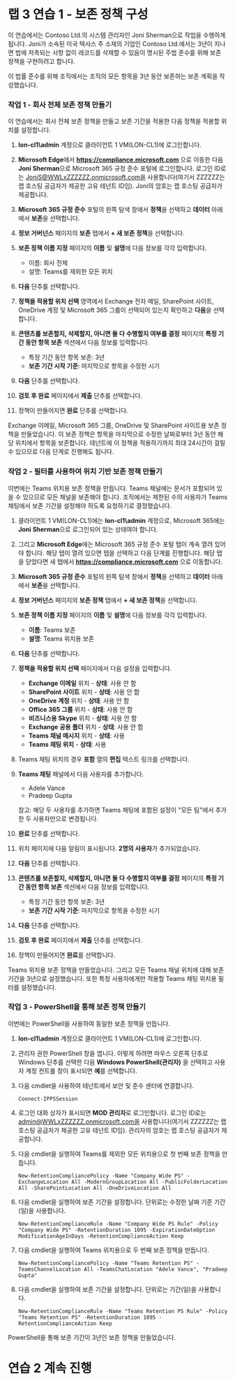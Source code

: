 # 랩 3 연습 1 - 보존 정책 구성

이 연습에서는 Contoso Ltd.의 시스템 관리자인 Joni Sherman으로 작업을 수행하게 됩니다. Joni가 소속된 미국 텍사스 주 소재의 기업인 Contoso Ltd.에서는 3년이 지나면 법에 저촉되는 사항 없이 레코드를 삭제할 수 있음이 명시된 주법 준수를 위해 보존 정책을 구현하려고 합니다. 

이 법률 준수를 위해 조직에서는 조직의 모든 항목을 3년 동안 보존하는 보존 계획을 작성했습니다.


### 작업 1 - 회사 전체 보존 정책 만들기

이 연습에서는 회사 전체 보존 정책을 만들고 보존 기간을 적용한 다음 정책을 적용할 위치를 설정합니다.

1. **lon-cl1\admin** 계정으로 클라이언트 1 VM(LON-CL1)에 로그인합니다.

2. **Microsoft Edge**에서 **https://compliance.microsoft.com** 으로 이동한 다음 **Joni Sherman**으로 Microsoft 365 규정 준수 포털에 로그인합니다. 로그인 ID로는 JoniS@WWLxZZZZZZ.onmicrosoft.com을 사용합니다(여기서 ZZZZZZ는 랩 호스팅 공급자가 제공한 고유 테넌트 ID임).  Joni의 암호는 랩 호스팅 공급자가 제공합니다.

3. **Microsoft 365 규정 준수** 포털의 왼쪽 탐색 창에서 **정책**을 선택하고 **데이터** 아래에서 **보존**을 선택합니다.

4. **정보 거버넌스** 페이지의 **보존** 탭에서 **+ 새 보존 정책**을 선택합니다.

5. **보존 정책 이름 지정** 페이지의 **이름** 및 **설명**에 다음 정보를 각각 입력합니다.

	- 이름: 회사 전체
	- 설명: Teams를 제외한 모든 위치

6. **다음** 단추를 선택합니다.  

7. **정책을 적용할 위치 선택** 영역에서 Exchange 전자 메일, SharePoint 사이트, OneDrive 계정 및 Microsoft 365 그룹이 선택되어 있는지 확인하고 **다음**을 선택합니다.

8. **콘텐츠를 보존할지, 삭제할지, 아니면 둘 다 수행할지 여부를 결정** 페이지의 **특정 기간 동안 항목 보존** 섹션에서 다음 정보를 입력합니다.

	- 특정 기간 동안 항목 보존: 3년
	- **보존 기간 시작 기준**: 마지막으로 항목을 수정한 시기

9. **다음** 단추를 선택합니다.

10. **검토 후 완료** 페이지에서 **제출** 단추를 선택합니다.

11. 정책이 만들어지면 **완료** 단추를 선택합니다.

Exchange 이메일, Microsoft 365 그룹, OneDrive 및 SharePoint 사이트용 보존 정책을 만들었습니다. 이 보존 정책은 항목을 마지막으로 수정한 날짜로부터 3년 동안 해당 위치에서 항목을 보존합니다. 테넌트에 이 정책을 적용하기까지 최대 24시간이 걸릴 수 있으므로 다음 단계로 진행해도 됩니다.

### 작업 2 - 필터를 사용하여 위치 기반 보존 정책 만들기

이번에는 Teams 위치용 보존 정책을 만듭니다. Teams 채널에는 문서가 포함되어 있을 수 있으므로 모든 채널을 보존해야 합니다. 조직에서는 제한된 수의 사용자가 Teams 채팅에서 보존 기간을 설정해야 하도록 요청하기로 결정했습니다.

1. 클라이언트 1 VM(LON-CL1)에는 **lon-cl1\admin** 계정으로, Microsoft 365에는 **Joni Sherman**으로 로그인되어 있는 상태여야 합니다. 

2. 그리고 **Microsoft Edge**에는 Microsoft 365 규정 준수 포털 탭이 계속 열려 있어야 합니다. 해당 탭이 열려 있으면 탭을 선택하고 다음 단계를 진행합니다. 해당 탭을 닫았다면 새 탭에서 **https://compliance.microsoft.com** 으로 이동합니다.

3. **Microsoft 365 규정 준수** 포털의 왼쪽 탐색 창에서 **정책**을 선택하고 **데이터** 아래에서 **보존**을 선택합니다.

4. **정보 거버넌스** 페이지의 **보존 정책** 탭에서 **+ 새 보존 정책**을 선택합니다.

5. **보존 정책 이름 지정** 페이지의 **이름** 및 **설명**에 다음 정보를 각각 입력합니다.

	- **이름**: Teams 보존
	- **설명**: Teams 위치용 보존

6. **다음** 단추를 선택합니다.

7. **정책을 적용할 위치 선택** 페이지에서 다음 설정을 입력합니다.

	- **Exchange 이메일** 위치 - **상태**: 사용 안 함
	- **SharePoint 사이트** 위치 - **상태**: 사용 안 함
	- **OneDrive 계정** 위치 - **상태**: 사용 안 함
	- **Office 365 그룹** 위치 - **상태**: 사용 안 함
	- **비즈니스용 Skype** 위치 - **상태**: 사용 안 함
	- **Exchange 공용 폴더** 위치 - **상태**: 사용 안 함
	- **Teams 채널 메시지** 위치 - **상태**: 사용 
	- **Teams 채팅 위치** - **상태**: 사용

8. Teams 채팅 위치의 경우 **포함** 열의 **편집** 텍스트 링크를 선택합니다.

9. **Teams 채팅** 패널에서 다음 사용자를 추가합니다. 
    - Adele Vance
    - Pradeep Gupta

    참고: 해당 두 사용자를 추가하면 Teams 채팅에 포함된 설정이 "모든 팀"에서 추가한 두 사용자만으로 변경됩니다.

10. **완료** 단추를 선택합니다.

11. 위치 페이지에 다음 알림이 표시됩니다. **2명의 사용자**가 추가되었습니다.

12. **다음** 단추를 선택합니다.

13. **콘텐츠를 보존할지, 삭제할지, 아니면 둘 다 수행할지 여부를 결정** 페이지의 **특정 기간 동안 항목 보존** 섹션에서 다음 정보를 입력합니다.

	- 특정 기간 동안 항목 보존: 3년
	- **보존 기간 시작 기준**: 마지막으로 항목을 수정한 시기

14. **다음** 단추를 선택합니다.

15. **검토 후 완료** 페이지에서 **제출** 단추를 선택합니다.

16. 정책이 만들어지면 **완료**를 선택합니다.

Teams 위치용 보존 정책을 만들었습니다. 그리고 모든 Teams 채널 위치에 대해 보존 기간을 3년으로 설정했습니다. 또한 특정 사용자에게만 적용할 Teams 채팅 위치용 필터를 설정했습니다.

### 작업 3 - PowerShell을 통해 보존 정책 만들기

이번에는 PowerShell을 사용하여 동일한 보존 정책을 만듭니다.

1. **lon-cl1\admin** 계정으로 클라이언트 1 VM(LON-CL1)에 로그인합니다.

2. 관리자 권한 PowerShell 창을 엽니다. 이렇게 하려면 마우스 오른쪽 단추로 Windows 단추를 선택한 다음 **Windows PowerShell(관리자)** 을 선택하고 사용자 계정 컨트롤 창이 표시되면 **예**를 선택합니다.

3. 다음 cmdlet을 사용하여 테넌트에서 보안 및 준수 센터에 연결합니다.

    `Connect-IPPSSession`

4. 로그인 대화 상자가 표시되면 **MOD 관리자**로 로그인합니다. 로그인 ID로는 admin@WWLxZZZZZZ.onmicrosoft.com을 사용합니다(여기서 ZZZZZZ는 랩 호스팅 공급자가 제공한 고유 테넌트 ID임).  관리자의 암호는 랩 호스팅 공급자가 제공합니다.

5. 다음 cmdlet을 실행하여 Teams를 제외한 모든 위치용으로 첫 번째 보존 정책을 만듭니다.

    `New-RetentionCompliancePolicy -Name "Company Wide PS" -ExchangeLocation All -ModernGroupLocation All -PublicFolderLocation All -SharePointLocation All -OneDriveLocation All`

6. 다음 cmdlet을 실행하여 보존 기간을 설정합니다. 단위로는 수정한 날짜 기준 기간(일)을 사용합니다.
	
    `New-RetentionComplianceRule -Name "Company Wide PS Rule" -Policy "Company Wide PS" -RetentionDuration 1095 -ExpirationDateOption ModificationAgeInDays -RetentionComplianceAction Keep`

7. 다음 cmdlet을 실행하여 Teams 위치용으로 두 번째 보존 정책을 만듭니다.

    `New-RetentionCompliancePolicy -Name "Teams Retention PS" -TeamsChannelLocation All -TeamsChatLocation "Adele Vance", "Pradeep Gupta"`

8. 다음 cmdlet을 실행하여 보존 기간을 설정합니다. 단위로는 기간(일)을 사용합니다.

    `New-RetentionComplianceRule -Name "Teams Retention PS Rule" -Policy "Teams Retention PS" -RetentionDuration 1095 -RetentionComplianceAction Keep`

PowerShell을 통해 보존 기간이 3년인 보존 정책을 만들었습니다.

# 연습 2 계속 진행
